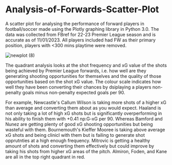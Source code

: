 # Analysis-of-Forwards-Scatter-Plot
A scatter plot for analysing the performance of forward players in football/soccer made using the Plotly graphing library in Python 3.0. The data was collected from FBref for 22-23 Premier League season and is accurate as of 11/01/2023. All players included had FW as their primary position, players with <300 mins playtime were removed. 

![newplot (8)](https://user-images.githubusercontent.com/122451735/211809764-64e87c92-3dcb-4c7a-8a8f-e7837f9db23e.png)

The quadrant analysis looks at the shot frequency and xG value of the shots being achieved by Premier League forwards, i.e. how well are they generating shooting opportunities for themselves and the quality of those opportunities based on the shot xG value. The colour scale indicates how well they have been converting their chances by dsiplaying a players non-penalty goals minus non-penalty expected goals per 90. 

For example, Newcastle's Callum Wilson is taking more shots of a higher xG than average and converting them about as you would expect. Haaland is not only taking a lot of high xG shots but is significantly overperforming in his ability to finish them with +0.41 np:G-xG per 90. Whereas Bamford and Nunez are getting plenty of good xG shooting opportunities but being wasteful with them. Bournemouth's Kieffer Mooree is taking above average xG shots and being clinicl with them but is failing to generate shot opprutnties at a high enough frequency. Mitrovic is getting a healthy amount of shots and converting them effectively but could improve by taking his shots from higher xG areas of the pitch. Almiron, Foden, and Kane are all in the top right quadrant in red. 
